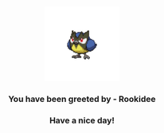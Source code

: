<p align="center">
            <img src="https://raw.githubusercontent.com/PokeAPI/sprites/master/sprites/pokemon/821.png" width="150" height="150">
          </p>
          <h3 align="center">You have been greeted by - <b>Rookidee</b></h3>
          <h3 align="center">Have a nice day!</h3>
        